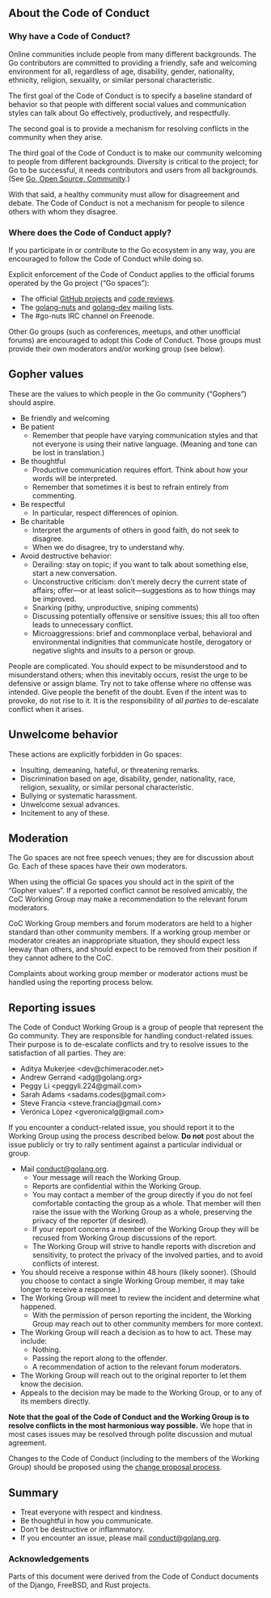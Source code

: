 <h2 id="about">About the Code of Conduct</h2>

<h3 id="why">Why have a Code of Conduct?</h3>

<p>
Online communities include people from many different backgrounds.
The Go contributors are committed to providing a friendly, safe and welcoming
environment for all, regardless of age, disability, gender, nationality,
ethnicity, religion, sexuality, or similar personal characteristic.
</p>

<p>
The first goal of the Code of Conduct is to specify a baseline standard
of behavior so that people with different social values and communication
styles can talk about Go effectively, productively, and respectfully.
</p>

<p>
The second goal is to provide a mechanism for resolving conflicts in the
community when they arise.
</p>

<p>
The third goal of the Code of Conduct is to make our community welcoming to
people from different backgrounds.
Diversity is critical to the project; for Go to be successful, it needs
contributors and users from all backgrounds.
(See <a href="https://blog.golang.org/open-source">Go, Open Source, Community</a>.)
</p>

<p>
With that said, a healthy community must allow for disagreement and debate.
The Code of Conduct is not a mechanism for people to silence others with whom
they disagree.
</p>

<h3 id="spaces">Where does the Code of Conduct apply?</h3>

<p>
If you participate in or contribute to the Go ecosystem in any way,
you are encouraged to follow the Code of Conduct while doing so.
</p>

<p>
Explicit enforcement of the Code of Conduct applies to the
official forums operated by the Go project (“Go spaces”):
</p>

<ul>
    <li>The official <a href="https://github.com/golang/">GitHub projects</a>
        and <a href="https://go-review.googlesource.com/">code reviews</a>.
    <li>The <a href="https://groups.google.com/group/golang-nuts">golang-nuts</a> and
        <a href="https://groups.google.com/group/golang-dev">golang-dev</a> mailing lists.
<li>The #go-nuts IRC channel on Freenode.
</ul>

<p>
Other Go groups (such as conferences, meetups, and other unofficial forums) are
encouraged to adopt this Code of Conduct. Those groups must provide their own
moderators and/or working group (see below).
</p>

<h2 id="values">Gopher values</h2>

<p>
These are the values to which people in the Go community (“Gophers”) should aspire.
</p>

<ul>
<li>Be friendly and welcoming
<li>Be patient
    <ul>
    <li>Remember that people have varying communication styles and that not
        everyone is using their native language.
        (Meaning and tone can be lost in translation.)
    </ul>
<li>Be thoughtful
    <ul>
    <li>Productive communication requires effort.
        Think about how your words will be interpreted.
    <li>Remember that sometimes it is best to refrain entirely from commenting.
    </ul>
<li>Be respectful
    <ul>
    <li>In particular, respect differences of opinion.
    </ul>
<li>Be charitable
    <ul>
    <li>Interpret the arguments of others in good faith, do not seek to disagree.
    <li>When we do disagree, try to understand why.
    </ul>
<li>Avoid destructive behavior:
    <ul>
    <li>Derailing: stay on topic; if you want to talk about something else,
        start a new conversation.
    <li>Unconstructive criticism: don't merely decry the current state of affairs;
        offer—or at least solicit—suggestions as to how things may be improved.
    <li>Snarking (pithy, unproductive, sniping comments)
    <li>Discussing potentially offensive or sensitive issues;
        this all too often leads to unnecessary conflict.
    <li>Microaggressions: brief and commonplace verbal, behavioral and
        environmental indignities that communicate hostile, derogatory or negative
        slights and insults to a person or group.
    </ul>
</ul>

<p>
People are complicated.
You should expect to be misunderstood and to misunderstand others;
when this inevitably occurs, resist the urge to be defensive or assign blame.
Try not to take offense where no offense was intended.
Give people the benefit of the doubt.
Even if the intent was to provoke, do not rise to it.
It is the responsibility of <i>all parties</i> to de-escalate conflict when it arises.
</p>

<h2 id="unwelcome_behavior">Unwelcome behavior</h2>

<p>
These actions are explicitly forbidden in Go spaces:
</p>

<ul>
<li>Insulting, demeaning, hateful, or threatening remarks.
<li>Discrimination based on age, disability, gender, nationality, race,
    religion, sexuality, or similar personal characteristic.
<li>Bullying or systematic harassment.
<li>Unwelcome sexual advances.
<li>Incitement to any of these.
</ul>

<h2 id="moderation">Moderation</h2>

<p>
The Go spaces are not free speech venues; they are for discussion about Go.
Each of these spaces have their own moderators.
</p>

<p>
When using the official Go spaces you should act in the spirit of the “Gopher
values”.
If a reported conflict cannot be resolved amicably, the CoC Working Group
may make a recommendation to the relevant forum moderators.
</p>

<p>
CoC Working Group members and forum moderators are held to a higher standard than other community members.
If a working group member or moderator creates an inappropriate situation, they
should expect less leeway than others, and should expect to be removed from
their position if they cannot adhere to the CoC.
</p>

<p>
Complaints about working group member or moderator actions must be handled 
using the reporting process below.
</p>

<h2 id="reporting">Reporting issues</h2>

<p>
The Code of Conduct Working Group is a group of people that represent the Go
community. They are responsible for handling conduct-related issues.
Their purpose is to de-escalate conflicts and try to resolve issues to the
satisfaction of all parties. They are:
</p>

<ul>
	<li>Aditya Mukerjee &lt;dev@chimeracoder.net&gt;
	<li>Andrew Gerrand &lt;adg@golang.org&gt;
	<li>Peggy Li &lt;peggyli.224@gmail.com&gt;
	<li>Sarah Adams &lt;sadams.codes@gmail.com&gt;
	<li>Steve Francia &lt;steve.francia@gmail.com&gt;
	<li>Verónica López &lt;gveronicalg@gmail.com&gt;
</ul>

<p>
If you encounter a conduct-related issue, you should report it to the
Working Group using the process described below.
<b>Do not</b> post about the issue publicly or try to rally sentiment against a
particular individual or group.
</p>

<ul>
<li>Mail <a href="mailto:conduct@golang.org">conduct@golang.org</a>.
    <ul>
    <li>Your message will reach the Working Group.
    <li>Reports are confidential within the Working Group.
    <li>You may contact a member of the group directly if you do not feel
        comfortable contacting the group as a whole. That member will then raise
        the issue with the Working Group as a whole, preserving the privacy of the
        reporter (if desired).
    <li>If your report concerns a member of the Working Group they will be recused
        from Working Group discussions of the report.
    <li>The Working Group will strive to handle reports with discretion and
        sensitivity, to protect the privacy of the involved parties,
        and to avoid conflicts of interest.
    </ul>
<li>You should receive a response within 48 hours (likely sooner).
    (Should you choose to contact a single Working Group member,
    it may take longer to receive a response.)
<li>The Working Group will meet to review the incident and determine what happened.
    <ul>
    <li>With the permission of person reporting the incident, the Working Group
        may reach out to other community members for more context.
    </ul>
<li>The Working Group will reach a decision as to how to act. These may include:
    <ul>
    <li>Nothing.
    <li>Passing the report along to the offender.
    <li>A recommendation of action to the relevant forum moderators.
    </ul>
<li>The Working Group will reach out to the original reporter to let them know
    the decision.
<li>Appeals to the decision may be made to the Working Group,
    or to any of its members directly.
</ul>

<p>
<b>Note that the goal of the Code of Conduct and the Working Group is to resolve
conflicts in the most harmonious way possible.</b>
We hope that in most cases issues may be resolved through polite discussion and
mutual agreement.
</p>

<p>
Changes to the Code of Conduct (including to the members of the Working Group)
should be proposed using the
<a href="https://golang.org/s/proposal-process">change proposal process</a>.
</p>

<h2 id="summary">Summary</h2>

<ul>
<li>Treat everyone with respect and kindness.
<li>Be thoughtful in how you communicate.
<li>Don’t be destructive or inflammatory.
<li>If you encounter an issue, please mail <a href="mailto:conduct@golang.org">conduct@golang.org</a>.
</ul>

<h3 id="acknowledgements">Acknowledgements</h3>

<p>
Parts of this document were derived from the Code of Conduct documents of the
Django, FreeBSD, and Rust projects.
</p>